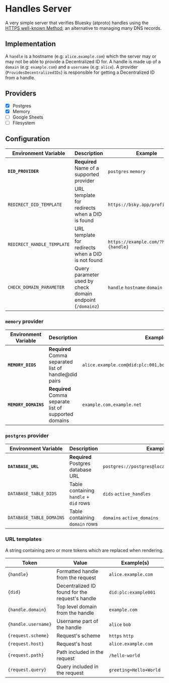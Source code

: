 # Handles Server

A very simple server that verifies Bluesky (atproto) handles using the
[HTTPS well-known Method][atproto/resolution/well-known]; an alternative to
managing many DNS records.

## Implementation

A `handle` is a hostname (e.g: `alice.example.com`) which the server may or may
not be able to provide a Decentralized ID for. A handle is made up of a `domain`
(e.g: `example.com`) and a `username` (e.g: `alice`). A provider
(`ProvidesDecentralizedIDs`) is responsible for getting a Decentralized ID from
a handle.

## Providers

- [x] Postgres
- [x] Memory
- [ ] Google Sheets
- [ ] Filesystem

## Configuration

| Environment Variable       | Description                                                | Example                                |
| -------------------------- | ---------------------------------------------------------- | -------------------------------------- |
| **`DID_PROVIDER`**         | **Required** Name of a supported provider                  | `postgres` `memory`                    |
| `REDIRECT_DID_TEMPLATE`    | URL template for redirects when a DID is found             | `https://bsky.app/profile/{did}`       |
| `REDIRECT_HANDLE_TEMPLATE` | URL template for redirects when a DID is not found         | `https://example.com/?handle={handle}` |
| `CHECK_DOMAIN_PARAMETER`   | Query parameter used by check domain endpoint (`/domainz`) | `handle` `hostname` `domain`           |

### `memory` provider

| Environment Variable | Description                                           | Example                                                     |
| -------------------- | ----------------------------------------------------- | ----------------------------------------------------------- |
| **`MEMORY_DIDS`**    | **Required** Comma separated list of handle@did pairs | `alice.example.com@did:plc:001,bob.example.com@did:plc:002` |
| **`MEMORY_DOMAINS`** | **Required** Comma separate list of supported domains | `example.com,example.net`                                   |

### `postgres` provider

| Environment Variable     | Description                            | Example                                      |
| ------------------------ | -------------------------------------- | -------------------------------------------- |
| **`DATABASE_URL`**       | **Required** Postgres database URL     | `postgres://postgres@localhost:5432/handles` |
| `DATABASE_TABLE_DIDS`    | Table containing `handle` + `did` rows | `dids` `active_handles`                      |
| `DATABASE_TABLE_DOMAINS` | Table containing `domain` rows         | `domains` `active_domains`                   |

### URL templates

A string containing zero or more tokens which are replaced when rendering.

| Token               | Value                                           | Example(s)                 |
| ------------------- | ----------------------------------------------- | -------------------------- |
| `{handle}`          | Formatted handle from the request               | `alice.example.com`        |
| `{did}`             | Decentralized ID found for the request's handle | `did:plc:example001` ` `   |
| `{handle.domain}`   | Top level domain from the handle                | `example.com`              |
| `{handle.username}` | Username part of the handle                     | `alice` `bob`              |
| `{request.scheme}`  | Request's scheme                                | `https` `http`             |
| `{request.host}`    | Request's host                                  | `alice.example.com`        |
| `{request.path}`    | Path included in the request                    | `/hello-world` ` `         |
| `{request.query}`   | Query included in the request                   | `greeting=Hello+World` ` ` |

[atproto/resolution/well-known]: https://atproto.com/specs/handle#handle-resolution
